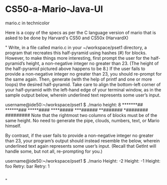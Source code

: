 # CS50-a-Mario-Java-UI
mario.c in technicolor

Here is a copy of the specs as per the C language version of mario that is asked to be done by Harvard's CS50 and CS50x (HarvardX)

"
Write, in a file called mario.c in your ~/workspace/pset1 directory, a program that recreates this half-pyramid using hashes (#) for blocks. However, to make things more interesting, first prompt the user for the half-pyramid’s height, a non-negative integer no greater than 23. (The height of the half-pyramid pictured above happens to be 8.) If the user fails to provide a non-negative integer no greater than 23, you should re-prompt for the same again. Then, generate (with the help of printf and one or more loops) the desired half-pyramid. Take care to align the bottom-left corner of your half-pyramid with the left-hand edge of your terminal window, as in the sample output below, wherein underlined text represents some user’s input.

username@ide50:~/workspace/pset1 $ ./mario
height: 8
*******##
******###
*****####
****#####
***######
**#######
*########
#########
Note that the rightmost two columns of blocks must be of the same height. No need to generate the pipe, clouds, numbers, text, or Mario himself.

By contrast, if the user fails to provide a non-negative integer no greater than 23, your program’s output should instead resemble the below, wherein underlined text again represents some user’s input. (Recall that GetInt will handle some, but not all, re-prompting for you.)

username@ide50:~/workspace/pset1 $ ./mario
Height: -2
Height: -1
Height: foo
Retry: bar
Retry: 1
##

"
